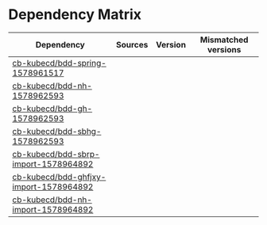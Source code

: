 # Dependency Matrix

Dependency | Sources | Version | Mismatched versions
---------- | ------- | ------- | -------------------
[cb-kubecd/bdd-spring-1578961517](https://github.com/cb-kubecd/bdd-spring-1578961517.git) |  | []() | 
[cb-kubecd/bdd-nh-1578962593](https://github.com/cb-kubecd/bdd-nh-1578962593.git) |  | []() | 
[cb-kubecd/bdd-gh-1578962593](https://github.com/cb-kubecd/bdd-gh-1578962593.git) |  | []() | 
[cb-kubecd/bdd-sbhg-1578962593](https://github.com/cb-kubecd/bdd-sbhg-1578962593.git) |  | []() | 
[cb-kubecd/bdd-sbrp-import-1578964892](https://github.com/cb-kubecd/bdd-sbrp-import-1578964892.git) |  | []() | 
[cb-kubecd/bdd-ghfjxy-import-1578964892](https://github.com/cb-kubecd/bdd-ghfjxy-import-1578964892.git) |  | []() | 
[cb-kubecd/bdd-nh-import-1578964892](https://github.com/cb-kubecd/bdd-nh-import-1578964892.git) |  | []() | 

